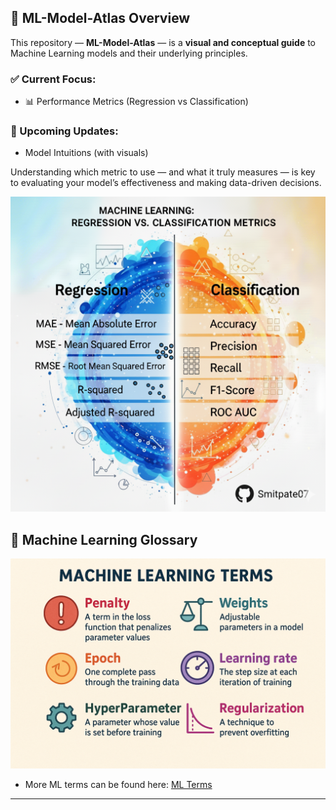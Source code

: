 ## 🧭 ML-Model-Atlas Overview

This repository — **ML-Model-Atlas** — is a **visual and conceptual guide** to Machine Learning models and their underlying principles.

### ✅ Current Focus:
- 📊 Performance Metrics (Regression vs Classification)

### 🚀 Upcoming Updates:
- Model Intuitions (with visuals)

Understanding which metric to use — and what it truly measures — is key to evaluating your model’s effectiveness and making data-driven decisions.

![Performance_metrics](/images/performance_metrics.png)

## 🧠 Machine Learning Glossary
![ML terms](/images/ml_terms.png)

- More ML terms can be found here: [ML Terms](https://github.com/smitpate07/ML-Model-Atlas/blob/main/Ml_terms.ipynb)


---
